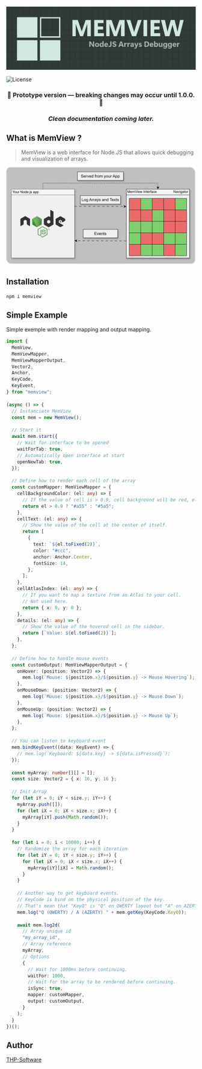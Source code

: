 <p align="center">
  <img src="https://raw.githubusercontent.com/thp-software/memview/refs/heads/master/assets/logo_test.png#center">
</p>

<img src="https://img.shields.io/badge/license-MIT-brightgreen.svg?style=flat-square" alt="License">

<h3 align="center">🚧 Prototype version — breaking changes may occur until 1.0.0. 🚧</h3>

<h3 align="center"><i>Clean documentation coming later.</i></h3>

## What is MemView ?

> MemView is a web interface for Node.JS that allows quick debugging and visualization of arrays.

<p align="center">
  <img src="https://raw.githubusercontent.com/thp-software/memview/refs/heads/master/assets/diagram.svg#center">
</p>

## Installation

`npm i memview`

## Simple Example

Simple exemple with render mapping and output mapping.

```ts
import {
  MemView,
  MemViewMapper,
  MemViewMapperOutput,
  Vector2,
  Anchor,
  KeyCode,
  KeyEvent,
} from "memview";

(async () => {
  // Instanciate MemView
  const mem = new MemView();

  // Start it
  await mem.start({
    // Wait for interface to be opened
    waitForTab: true,
    // Automatically open interface at start
    openNewTab: true,
  });

  // Define how to render each cell of the array
  const customMapper: MemViewMapper = {
    cellBackgroundColor: (el: any) => {
      // If the value of cell is > 0.9, cell background will be red, else it will be green.
      return el > 0.9 ? "#a55" : "#5a5";
    },
    cellText: (el: any) => {
      // Show the value of the cell at the center of itself.
      return [
        {
          text: `${el.toFixed(2)}`,
          color: "#ccc",
          anchor: Anchor.Center,
          fontSize: 14,
        },
      ];
    },
    cellAtlasIndex: (el: any) => {
      // If you want to map a texture from an Atlas to your cell.
      // Not used here.
      return { x: 0, y: 0 };
    },
    details: (el: any) => {
      // Show the value of the hovered cell in the sidebar.
      return [`Value: ${el.toFixed(2)}`];
    },
  };

  // Define how to handle mouse events
  const customOutput: MemViewMapperOutput = {
    onHover: (position: Vector2) => {
      mem.log(`Mouse: ${position.x}/${position.y} -> Mouse Hovering`);
    },
    onMouseDown: (position: Vector2) => {
      mem.log(`Mouse: ${position.x}/${position.y} -> Mouse Down`);
    },
    onMouseUp: (position: Vector2) => {
      mem.log(`Mouse: ${position.x}/${position.y} -> Mouse Up`);
    },
  };

  // You can listen to keyboard event
  mem.bindKeyEvent((data: KeyEvent) => {
    // mem.log(`Keyboard: ${data.key} -> ${data.isPressed}`);
  });

  const myArray: number[][] = [];
  const size: Vector2 = { x: 16, y: 16 };

  // Init Array
  for (let iY = 0; iY < size.y; iY++) {
    myArray.push([]);
    for (let iX = 0; iX < size.x; iX++) {
      myArray[iY].push(Math.random());
    }
  }

  for (let i = 0; i < 10000; i++) {
    // Randomize the array for each iteration
    for (let iY = 0; iY < size.y; iY++) {
      for (let iX = 0; iX < size.x; iX++) {
        myArray[iY][iX] = Math.random();
      }
    }

    // Another way to get keyboard events.
    // KeyCode is bind on the physical position of the key.
    // That's mean that "KeyQ" is "Q" on QWERTY layout but "A" on AZERTY layout.
    mem.log("Q (QWERTY) / A (AZERTY) " + mem.getKey(KeyCode.KeyQ));

    await mem.log2d(
      // Array unique id
      "my_array_id",
      // Array reference
      myArray,
      // Options
      {
        // Wait for 1000ms before continuing.
        waitFor: 1000,
        // Wait for the array to be rendered before continuing.
        isSync: true,
        mapper: customMapper,
        output: customOutput,
      }
    );
  }
})();
```

## Author

[THP-Software](https://github.com/thp-software)
